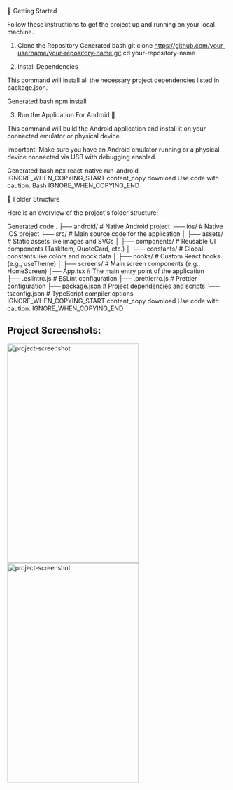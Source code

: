 
🚀 Getting Started

Follow these instructions to get the project up and running on your local machine.

1. Clone the Repository
Generated bash
git clone https://github.com/your-username/your-repository-name.git
cd your-repository-name

2. Install Dependencies

This command will install all the necessary project dependencies listed in package.json.

Generated bash
npm install

3. Run the Application
For Android 🤖

This command will build the Android application and install it on your connected emulator or physical device.

Important: Make sure you have an Android emulator running or a physical device connected via USB with debugging enabled.

Generated bash
npx react-native run-android
IGNORE_WHEN_COPYING_START
content_copy
download
Use code with caution.
Bash
IGNORE_WHEN_COPYING_END


📁 Folder Structure

Here is an overview of the project's folder structure:

Generated code
.
├── android/            # Native Android project
├── ios/                # Native iOS project
├── src/                # Main source code for the application
│   ├── assets/         # Static assets like images and SVGs 
│   ├── components/     # Reusable UI components (TaskItem, QuoteCard, etc.)
│   ├── constants/      # Global constants like colors and mock data
│   ├── hooks/          # Custom React hooks (e.g., useTheme)
│   ├── screens/        # Main screen components (e.g., HomeScreen)
│── App.tsx             # The main entry point of the application  
├── .eslintrc.js        # ESLint configuration
├── .prettierrc.js      # Prettier configuration
├── package.json        # Project dependencies and scripts
└── tsconfig.json       # TypeScript compiler options
IGNORE_WHEN_COPYING_START
content_copy
download
Use code with caution.
IGNORE_WHEN_COPYING_END

<h2>Project Screenshots:</h2> <img src="https://res.cloudinary.com/dfhcmgt4j/image/upload/v1751824914/Screenshot_1751824312_qrycvg.png" alt="project-screenshot" width="300" height="500/"> <img src="[https://res.cloudinary.com/dfhcmgt4j/image/upload/v1749237412/Screenshot_1749237322_vplzde.png](https://res.cloudinary.com/dfhcmgt4j/image/upload/v1751824923/Screenshot_1751824315_xu77qk.png)" alt="project-screenshot" width="300" height="500/">


